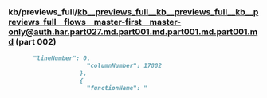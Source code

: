 ### kb/previews_full/kb__previews_full__kb__previews_full__kb__previews_full__flows__master-first__master-only@auth.har.part027.md.part001.md.part001.md.part001.md (part 002)

```md
       "lineNumber": 0,
                      "columnNumber": 17882
                    },
                    {
                      "functionName": "
```

```
